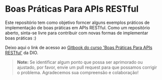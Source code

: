 # Boas Práticas Para APIs RESTful

Este repositório tem como objetivo forncer alguns exemplos práticos de implementação de boas práticas em APIs RESTful. Como um repositório aberto, sinta-se livre para contribuir com novas formas de implementar boas práticas :)

Deixo aqui o link de acesso ao [Gitbook do curso 'Boas Práticas Para APIs RESTful'](https://www.gitbook.com/curso-boas-praticas-apis-restful) da DIO.

> **Note:** Se identificar algum ponto que possa ser aprimorado ou ajustado, por favor, envie um pull request para que possamos corrigir o problema. Agradecemos sua compreensão e colaboração!




